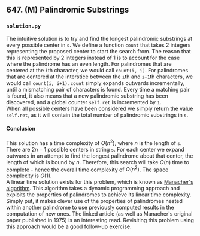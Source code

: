 ## 647. (M) Palindromic Substrings

### `solution.py`
The intuitive solution is to try and find the longest palindromic substrings at every possible center in `s`. We define a function `count` that takes 2 integers representing the proposed center to start the search from. The reason that this is represented by 2 integers instead of 1 is to account for the case where the palindrome has an even length. For palindromes that are centered at the `i`th character, we would call `count(i, i)`. For palindromes that are centered at the interstice between the `i`th and `i+1`th characters, we would call `count(i, i+1)`. `count` simply expands outwards incrementally, until a mismatching pair of characters is found. Every time a matching pair is found, it also means that a new palindromic substring has been discovered, and a global counter `self.ret` is incremented by `1`.  
When all possible centers have been considered we simply return the value `self.ret`, as it will contain the total number of palindromic substrings in `s`.  

#### Conclusion
This solution has a time complexity of $O(n^2)$, where $n$ is the length of `s`. There are $2n-1$ possible centers in string `s`. For each center we expand outwards in an attempt to find the longest palindrome about that center, the length of which is bound by $n$. Therefore, this search will take $O(n)$ time to complete - hence the overall time complexity of $O(n^2)$. The space complexity is $O(1)$.  
A linear time solution exists for this problem, which is known as [Manacher's algorithm](https://cp-algorithms.com/string/manacher.html). This algorithm takes a dynamic programming approach and exploits the properties of palindromes to achieve its linear time complexity. Simply put, it makes clever use of the properties of palindromes nested within another palindrome to use previously computed results in the computation of new ones. The linked article (as well as Manacher's original paper published in 1975) is an interesting read. Revisiting this problem using this approach would be a good follow-up exercise.  
  

